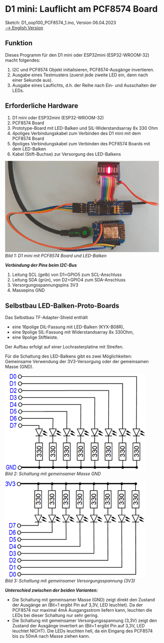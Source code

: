 # D1 mini: Lauflicht am PCF8574 Board
Sketch: D1_oop100_PCF8574_1.ino, Version 06.04.2023   
[--> English Version](./README.md "English Version")   

## Funktion
Dieses Programm f&uuml;r den D1 mini oder ESP32mini (ESP32-WROOM-32) macht folgendes:   
1. I2C und PCF8574 Objekt initialisieren, PCF8574-Ausgänge invertieren.   
2. Ausgabe eines Testmusters (zuerst jede zweite LED ein, dann nach einer Sekunde aus).   
3. Ausgabe eines Lauflichts, d.h. der Reihe nach Ein- und Ausschalten der LEDs.   

## Erforderliche Hardware
1. D1 mini oder ESP32mini (ESP32-WROOM-32)   
2. PCF8574 Board   
3. Prototype-Board mit LED-Balken und SIL-Widerstandsarray 8x 330 Ohm   
4. 4poliges Verbindungskabel zum Verbinden des D1 mini mit dem PCF8574 Board   
5. 8poliges Verbindungskabel zum Verbinden des PCF8574 Boards mit dem LED-Balken   
6. Kabel (Stift-Buchse) zur Versorgung des LED-Balkens   

![PCF8574 Board mit LED-Balken](./images/pcf8574_1.png "PCF8574 Board mit LED-Balken")   
_Bild 1: D1 mini mit PCF8574 Board und LED-Balken_   

__*Verbindung der Pins beim I2C-Bus*__   
1. Leitung SCL (gelb) von D1=GPIO5 zum SCL-Anschluss   
2. Leitung SDA (gr&uuml;n), von D2=GPIO4 zum SDA-Anschluss   
3. Versorgungsspannungspins 3V3
4. Massepins GND

## Selbstbau LED-Balken-Proto-Boards
Das Selbstbau TF-Adapter-Shield enth&auml;lt   
* eine 16polige DIL-Fassung mit LED-Balken (KYX-B08R),   
* eine 9polige SIL-Fassung mit Widerstandsarray 8x 330Ohm,   
* eine 9polige Stiftleiste.

Der Aufbau erfolgt auf einer Lochrasterplatine mit Streifen.   

F&uuml;r die Schaltung des LED-Balkens gibt es zwei Möglichkeiten:   
Gemeinsame Verwendung der 3V3-Versorgung oder der gemeinsamen Masse (GND).   

![Schaltung mit gemeinsamem GND](./images/ledbar_at_8574_gnd.png "Schaltung mit gemeinsamem GND")   
_Bild 2: Schaltung mit gemeinsamer Masse GND_   

![Schaltung mit gemeinsamem 3V3](./images/ledbar_at_8574_3v3.png "Schaltung mit gemeinsamem 3V3")   
_Bild 3: Schaltung mit gemeinsamer Versorgungsspannung (3V3)_   

__*Unterschied zwischen der beiden Varianten:*__   
* Die Schaltung mit gemeinsamer Masse (GND) zeigt direkt den Zustand der Ausgänge an (Bit=1 ergibt Pin auf 3,3V, LED leuchtet). Da der PCF8574 nur maximal 4mA Ausgangsstrom liefern kann, leuchten die LEDs bei dieser Schaltung nur sehr gering.   
* Die Schaltung mit gemeinsamer Versorgungsspannung (3,3V) zeigt den Zustand der Ausgänge invertiert an (Bit=1 ergibt Pin auf 3,3V, LED leuchtet NICHT). Die LEDs leuchten hell, da ein Eingang des PCF8574 bis zu 50mA nach Masse ziehen kann.   
